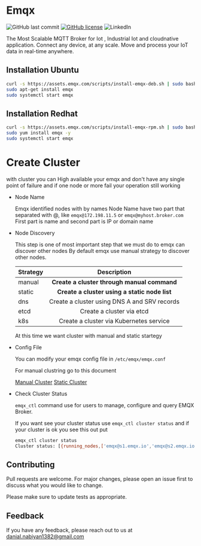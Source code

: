 # Emqx
![GitHub last commit](https://img.shields.io/github/last-commit/DanialNabiyan/Emqx-cluster)
[![GitHub license](https://img.shields.io/github/license/DanialNabiyan/Emqx-cluster)](https://github.com/DanialNabiyan/Emqx-cluster/blob/main/LICENSE)
![LinkedIn](https://shields.io/badge/style-DanialNabiyan-black?logo=linkedin&label=LinkedIn&link=https://www.linkedin.com/in/danial-nabiyan/)

The Most Scalable MQTT Broker for Iot , Industrial Iot and cloudnative application.
Connect any device, at any scale. Move and process your IoT data in real-time anywhere.

## Installation Ubuntu

```bash
curl -s https://assets.emqx.com/scripts/install-emqx-deb.sh | sudo bash
sudo apt-get install emqx
sudo systemctl start emqx
```
## Installation Redhat

```bash
curl -s https://assets.emqx.com/scripts/install-emqx-rpm.sh | sudo bash
sudo yum install emqx -y
sudo systemctl start emqx
```
# Create Cluster
with cluster you can High available your emqx and don't have any single point of failure 
and if one node or more fail your operation still working

- Node Name

  Emqx identified nodes with by names
  Node Name have two part that separated with @, like `emqx@172.198.11.5` or `emqx@myhost.broker.com`
  First part is name and second part is IP or domain name

- Node Discovery

  This step is one of most important step that we must do to emqx can discover other nodes
  By default emqx use manual strategy to discover other nodes.

  | Strategy |  Description  |
  |:-----|:--------:|
  | manual | **Create a cluster through manual command** |
  | static | **Create a cluster using a static node list** |
  | dns  | Create a cluster using DNS A and SRV records |
  | etcd | Create a cluster via etcd |
  | k8s | Create a cluster via Kubernetes service |

  At this time we want cluster with manual and static startegy 
  
- Config File
  
  You can modify your emqx config file in `/etc/emqx/emqx.conf`

  
  For manual clustring go to this document
  
  [Manual Cluster](https://github.com/DanialNabiyan/Emqx-cluster/blob/main/manual%20cluster/README.md)
  [Static Cluster](https://github.com/DanialNabiyan/Emqx-cluster/blob/main/static%20cluster/README.md)
- Check Cluster Status
  
  `emqx_ctl` command use for users to manage, configure and query EMQX Broker.
  
  If you want see your cluster status use `emqx_ctl cluster status`
  and if your cluster is ok you see this out put
  ```bash
  emqx_ctl cluster status
  Cluster status: [{running_nodes,['emqx@s1.emqx.io','emqx@s2.emqx.io']}]
  ```
  
## Contributing

Pull requests are welcome. For major changes, please open an issue first
to discuss what you would like to change.

Please make sure to update tests as appropriate.

## Feedback

If you have any feedback, please reach out to us at danial.nabiyan1382@gmail.com
